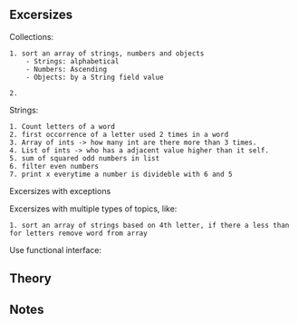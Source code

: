 ## Excersizes

Collections:


    1. sort an array of strings, numbers and objects
        - Strings: alphabetical
        - Numbers: Ascending
        - Objects: by a String field value
    
    2. 


Strings:

    1. Count letters of a word
    2. first occorrence of a letter used 2 times in a word
    3. Array of ints -> how many int are there more than 3 times.
    4. List of ints -> who has a adjacent value higher than it self.
    5. sum of squared odd numbers in list
    6. filter even numbers
    7. print x everytime a number is divideble with 6 and 5


Excersizes with exceptions

Excersizes with multiple types of topics, like: 


    1. sort an array of strings based on 4th letter, if there a less than for letters remove word from array
Use functional interface:

## Theory

## Notes
